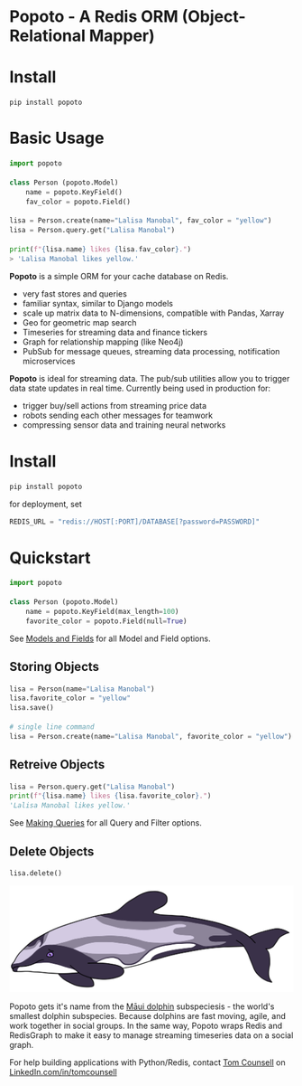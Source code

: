 # Popoto - A Redis ORM (Object-Relational Mapper)

# Install

```
pip install popoto
```

# Basic Usage

``` python
import popoto

class Person (popoto.Model)
    name = popoto.KeyField()
    fav_color = popoto.Field()

lisa = Person.create(name="Lalisa Manobal", fav_color = "yellow")
lisa = Person.query.get("Lalisa Manobal")

print(f"{lisa.name} likes {lisa.fav_color}.")
> 'Lalisa Manobal likes yellow.'
```


**Popoto** is a simple ORM for your cache database on Redis.

 - very fast stores and queries
 - familiar syntax, similar to Django models
 - scale up matrix data to N-dimensions, compatible with Pandas, Xarray
 - Geo for geometric map search
 - Timeseries for streaming data and finance tickers
 - Graph for relationship mapping (like Neo4j)
 - PubSub for message queues, streaming data processing, notification microservices

**Popoto** is ideal for streaming data. The pub/sub utilities allow you to trigger data state updates in real time.
Currently being used in production for:

 - trigger buy/sell actions from streaming price data
 - robots sending each other messages for teamwork
 - compressing sensor data and training neural networks

# Install

``` bash
pip install popoto
```

for deployment, set
``` python
REDIS_URL = "redis://HOST[:PORT]/DATABASE[?password=PASSWORD]"
```

# Quickstart

``` python
import popoto

class Person (popoto.Model)
    name = popoto.KeyField(max_length=100)
    favorite_color = popoto.Field(null=True)

```

See [Models and Fields](fields.md) for all Model and Field options.

## Storing Objects

``` python
lisa = Person(name="Lalisa Manobal")
lisa.favorite_color = "yellow"
lisa.save()

# single line command
lisa = Person.create(name="Lalisa Manobal", favorite_color = "yellow")
```

## Retreive Objects

``` python
lisa = Person.query.get("Lalisa Manobal")
print(f"{lisa.name} likes {lisa.favorite_color}.")
'Lalisa Manobal likes yellow.'
```

See [Making Queries](query.md) for all Query and Filter options.

## Delete Objects

``` python
lisa.delete()
```

![](/static/popoto.png)

Popoto gets it's name from the [Māui dolphin](https://en.wikipedia.org/wiki/M%C4%81ui_dolphin) subspeciesis - the world's smallest dolphin subspecies.
Because dolphins are fast moving, agile, and work together in social groups. In the same way, Popoto wraps Redis and RedisGraph to make it easy to manage streaming timeseries data on a social graph.

For help building applications with Python/Redis, contact [Tom Counsell](https://tomcounsell.com) on [LinkedIn.com/in/tomcounsell](https://linkedin.com/in/tomcounsell)
